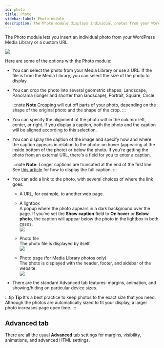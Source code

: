 ```yaml
---
id: photo
title: Photo
sidebar-label: Photo module
description: The Photo module displays individual photos from your WordPress Media Library or a custom URL and style options such as cropping, borders, and shadows.
---
```


The Photo module lets you insert an individual photo from your WordPress Media
Library or a custom URL.

![](/img/photo-module-1.png)

Here are some of the options with the Photo module:

* You can select the photo from your Media Library or use a URL. If the file is from the Media Library, you can select the size of the photo to display.

* You can crop the photo into several geometric shapes: Landscape, Panorama (longer and shorter than landscape), Portrait, Square, Circle.

  :::note **Note**
  Cropping will cut off parts of your photo, depending on the shape of
  the original photo and the shape of the crop.
  :::

* You can specify the alignment of the photo within the column: left, center, or right. If you display a caption, both the photo and the caption will be aligned according to this selection.

* You can display the caption of the image and specify how and where the caption appears in relation to the photo: on hover (appearing at the inside bottom of the photo) or below the photo. If you're getting the photo from an external URL, there's a field for you to enter a caption.

  :::note **Note:**
  Longer captions are truncated at the end of the first line. See [this article](/beaver-builder/layouts/modules/photo/display-full-captions-under-photos.md) for how to display the full caption.
  :::

* You can add a link to the photo, with several choices of where the link goes:
  * A URL, for example, to another web page.
  * A lightbox  
  A popup where the photo appears in a dark background over the page. If you've
  set the **Show caption** field to **On hover** or **Below photo**, the
  caption will appear below the photo in the lightbox in both cases.  
  ![](/img/photo-module-2.jpg)

  * Photo file  
  The photo file is displayed by itself.  
  ![](/img/photo-module-3.jpg)

  * Photo page (for Media Library photos only)  
  The photo is displayed with the header, footer, and sidebar of the website.  
  ![](/img/photo-module-4.jpg)

* There are the standard Advanced tab features: margins, animation, and showing/hiding on particular device sizes.

:::tip **Tip**
It's a best practice to keep photos to the exact size that you need.
Although the photos are automatically sized to fit your display, a larger
photo increases page open time.
:::

## Advanced tab

There are all the usual [**Advanced** tab settings](/beaver-builder/layouts/advanced-tab/index.md) for margins, visibility, animations, and advanced HTML settings.
